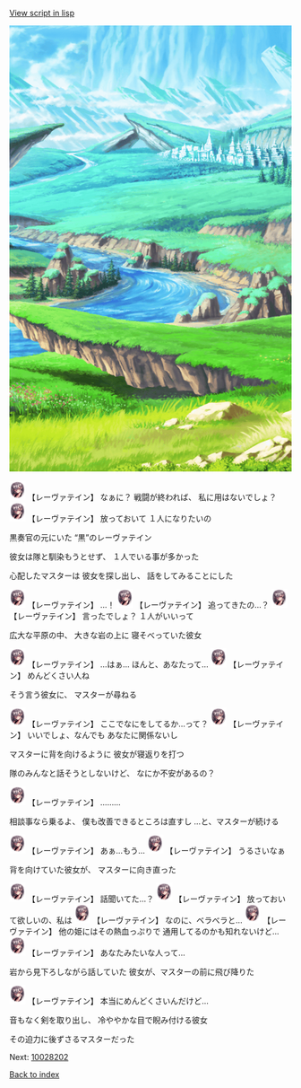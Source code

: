 [View script in lisp](../scripts/10028201.txt)

![plain.png](../images/backgrounds/plain.png)

<img src="../images/units/100281.png" alt="100281.png" height="34"/>
【レーヴァテイン】
なぁに？
戦闘が終われば、
私に用はないでしょ？

<img src="../images/units/100281.png" alt="100281.png" height="34"/>
【レーヴァテイン】
放っておいて
１人になりたいの

黒奏官の元にいた
“黒”のレーヴァテイン

彼女は隊と馴染もうとせず、
１人でいる事が多かった

心配したマスターは
彼女を探し出し、
話をしてみることにした

<img src="../images/units/100281.png" alt="100281.png" height="34"/>
【レーヴァテイン】
…！

<img src="../images/units/100281.png" alt="100281.png" height="34"/>
【レーヴァテイン】
追ってきたの…？

<img src="../images/units/100281.png" alt="100281.png" height="34"/>
【レーヴァテイン】
言ったでしょ？
１人がいいって

広大な平原の中、
大きな岩の上に
寝そべっていた彼女

<img src="../images/units/100281.png" alt="100281.png" height="34"/>
【レーヴァテイン】
…はぁ…
ほんと、あなたって…

<img src="../images/units/100281.png" alt="100281.png" height="34"/>
【レーヴァテイン】
めんどくさい人ね

そう言う彼女に、
マスターが尋ねる

<img src="../images/units/100281.png" alt="100281.png" height="34"/>
【レーヴァテイン】
ここでなにをしてるか…って？

<img src="../images/units/100281.png" alt="100281.png" height="34"/>
【レーヴァテイン】
いいでしょ、なんでも
あなたに関係ないし

マスターに背を向けるように
彼女が寝返りを打つ

隊のみんなと話そうとしないけど、
なにか不安があるの？

<img src="../images/units/100281.png" alt="100281.png" height="34"/>
【レーヴァテイン】
………

相談事なら乗るよ、
僕も改善できるところは直すし
…と、マスターが続ける

<img src="../images/units/100281.png" alt="100281.png" height="34"/>
【レーヴァテイン】
あぁ…もう…

<img src="../images/units/100281.png" alt="100281.png" height="34"/>
【レーヴァテイン】
うるさいなぁ

背を向けていた彼女が、
マスターに向き直った

<img src="../images/units/100281.png" alt="100281.png" height="34"/>
【レーヴァテイン】
話聞いてた…？

<img src="../images/units/100281.png" alt="100281.png" height="34"/>
【レーヴァテイン】
放っておいて欲しいの、私は

<img src="../images/units/100281.png" alt="100281.png" height="34"/>
【レーヴァテイン】
なのに、ベラべラと…

<img src="../images/units/100281.png" alt="100281.png" height="34"/>
【レーヴァテイン】
他の姫にはその熱血っぷりで
通用してるのかも知れないけど…

<img src="../images/units/100281.png" alt="100281.png" height="34"/>
【レーヴァテイン】
あなたみたいな人って…

岩から見下ろしながら話していた
彼女が、マスターの前に飛び降りた

<img src="../images/units/100281.png" alt="100281.png" height="34"/>
【レーヴァテイン】
本当にめんどくさいんだけど…

音もなく剣を取り出し、
冷ややかな目で睨み付ける彼女

その迫力に後ずさるマスターだった


Next: [10028202](10028202.md)

[Back to index](index.md)
